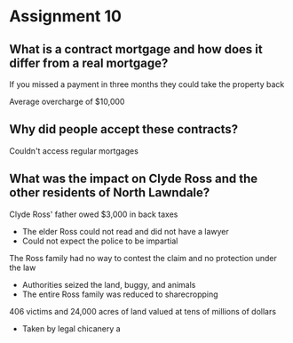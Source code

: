 # Assignment 10

## What is a contract mortgage and how does it differ from a real mortgage?

If you missed a payment in three months they could take the property back

Average overcharge of $10,000

## Why did people accept these contracts?

Couldn't access regular mortgages 

## What was the impact on Clyde Ross and the other residents of North Lawndale?

Clyde Ross' father owed $3,000 in back taxes
- The elder Ross could not read and did not have a lawyer
- Could not expect the police to be impartial

The Ross family had no way to contest the claim and no protection under the law
- Authorities seized the land, buggy, and animals
- The entire Ross family was reduced to sharecropping

406 victims and 24,000 acres of land valued at tens of millions of dollars
- Taken by legal chicanery
a
